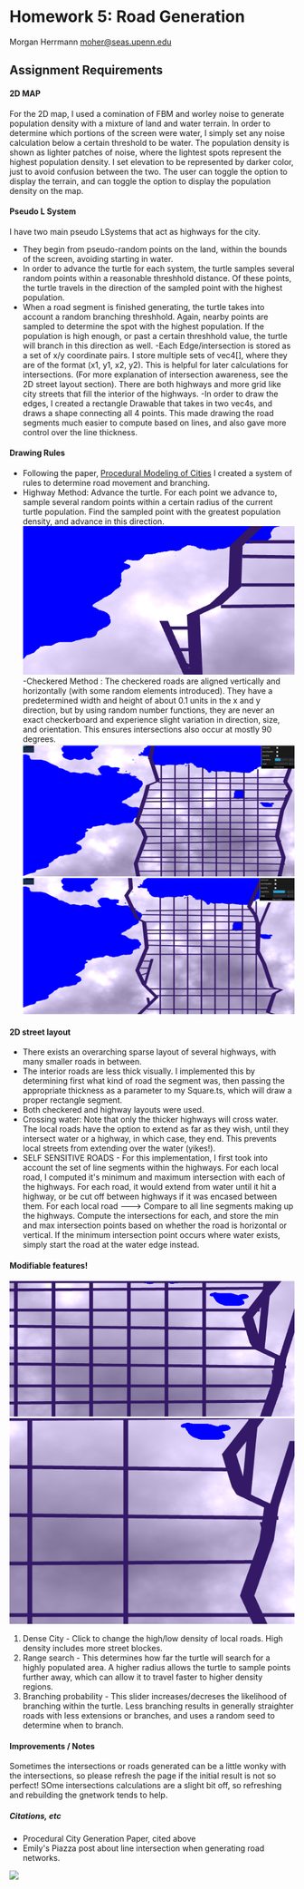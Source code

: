 # Homework 5: Road Generation

Morgan Herrmann
moher@seas.upenn.edu

## Assignment Requirements

#### 2D MAP
For the 2D map, I used a comination of FBM and worley noise to generate population density with a mixture of land and water terrain. In order to determine which portions of the screen were water, I simply set any noise calculation below a certain threshold to be water. The population density is shown as lighter patches of noise, where the lightest spots represent the highest population density. I set elevation to be represented by darker color, just to avoid confusion between the two.
The user can toggle the option to display the terrain, and can toggle the option to display the population density on the map.

#### Pseudo L System

I have two main pseudo LSystems that act as highways for the city.  
  - They begin from pseudo-random points on the land, within the bounds of the screen, avoiding starting in water.
  - In order to advance the turtle for each system, the turtle samples several random points within a reasonable threshhold distance.  Of these points, the turtle travels in the direction of the sampled point with the highest population.
  - When a road segment is finished generating, the turtle takes into account a random branching threshhold.  Again, nearby points are sampled to determine the spot with the highest population.  If the population is high enough, or past a certain threshhold value, the turtle will branch in this direction as well.
  -Each Edge/intersection is stored as a set of x/y coordinate pairs.  I store multiple sets of vec4[], where they are of the format (x1, y1, x2, y2). This is helpful for later calculations for intersections. (For more explanation of intersection awareness, see the 2D street layout section).  There are both highways and more grid like city streets that fill the interior of the highways.
  -In order to draw the edges, I created a rectangle Drawable that takes in two vec4s, and draws a shape connecting all 4 points.  This made drawing the road segments much easier to compute based on lines, and also gave more control over the line thickness.
  
  #### Drawing Rules
  - Following the paper, [Procedural Modeling of Cities](proceduralCityGeneration.pdf) I created a system of rules to determine road movement and branching.
  - Highway Method: Advance the turtle. For each point we advance to, sample several random points within a certain radius of the current turtle population.  Find the sampled point with the greatest population density, and advance in this direction.
  ![](road1.png)
  -Checkered Method : The checkered roads are aligned vertically and horizontally (with some random elements introduced). They have a predetermined width and height of about 0.1 units in the x and y direction, but by using random number functions, they are never an exact checkerboard and experience slight variation in direction, size, and orientation. This ensures intersections also occur at mostly 90 degrees.
   ![](road2.png)
    ![](road3.png)
  
  #### 2D street layout
  - There exists an overarching sparse layout of several highways, with many smaller roads in between.
  - The interior roads are less thick visually. I implemented this by determining first what kind of road the segment was, then passing the appropriate thickness as a parameter to my Square.ts, which will draw a proper rectangle segment.
  - Both checkered and highway layouts were used. 
  - Crossing water: Note that only the thicker highways will cross water.  The local roads have the option to extend as far as they wish, until they intersect water or a highway, in which case, they end.  This prevents local streets from extending over the water (yikes!).
  - SELF SENSITIVE ROADS - For this implementation, I first took into account the set of line segments within the highways.  For each local road, I computed it's minimum and maximum intersection with each of the highways. For each road, it would extend from water until it hit a highway, or be cut off between highways if it was encased between them.
  For each local road ---> Compare to all line segments making up the highways. Compute the intersections for each, and store the min and max intersection points based on whether the road is horizontal or vertical. If the minimum intersection point occurs where water exists, simply start the road at the water edge instead.
#### Modifiable features!

![](dense1.png)
![](dense2.png)

1) Dense City - Click to change the high/low density of local roads. High density includes more street blockes.
2) Range search - This determines how far the turtle will search for a highly populated area. A higher radius allows the turtle to sample points further away, which can allow it to travel faster to higher density regions.
3) Branching probability - This slider increases/decreses the likelihood of branching within the turtle.  Less branching results in generally straighter roads with less extensions or branches, and uses a random seed to determine when to branch. 

#### Improvements / Notes
Sometimes the intersections or roads generated can be a little wonky with the intersections, so please refresh the page if the initial result is not so perfect! SOme intersections calculations are a slight bit off, so refreshing and rebuilding the gnetwork tends to help.

##### Citations, etc
- Procedural City Generation Paper, cited above
- Emily's Piazza post about line intersection when generating road networks.


![](nyc.png)


